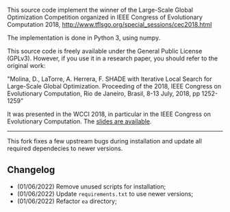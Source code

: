This source code implement the winner of the Large-Scale Global Optimization
Competition organized in IEEE Congress of Evolutionary Computation 2018, 
http://www.tflsgo.org/special_sessions/cec2018.html

The implementation is done in Python 3, using numpy.

This source code is freely available under the General Public License (GPLv3).
However, if you use it in a research paper, you should refer to the original 
work:

"Molina, D., LaTorre, A. Herrera, F. SHADE with Iterative Local Search for
Large-Scale Global Optimization. Proceeding of the 2018, IEEE Congress on Evolutionary
Computation, Rio de Janeiro, Brasil, 8-13 July, 2018, pp 1252-1259"

It was presented in the WCCI 2018, in particular in the IEEE Congress on
Evolutionary Computation. The
[slides are available](https://speakerdeck.com/dmolina/shade-with-iterative-local-search-for-large-scale-global-optimization).

---
This fork fixes a few upstream bugs during installation and update all required dependecies to newer versions.

## Changelog

- (01/06/2022) Remove unused scripts for installation;
- (01/06/2022) Update `requirements.txt` to use newer versions;
- (01/06/2022) Refactor `ea` directory;